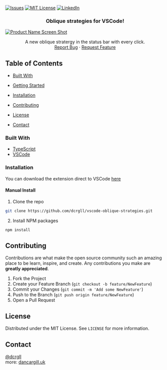 [![Issues][issues-shield]][issues-url]
[![MIT License][license-shield]][license-url]
[![LinkedIn][linkedin-shield]][linkedin-url]




  <h3 align="center">Oblique strategies for VSCode!</h3>

 [![Product Name Screen Shot][product-screenshot]](https://example.com)

  <p align="center">
    A new oblique stratergy in the status bar with every click.
    <br />
    <a href="https://github.com/dcrgll/vscode-oblique-strategies/issues">Report Bug</a>
    ·
    <a href="https://github.com/dcrgll/vscode-oblique-strategies/issues">Request Feature</a>
  </p>
</p>



<!-- TABLE OF CONTENTS -->
## Table of Contents

* [Built With](#built-with)
* [Getting Started](#getting-started)
* [Installation](#installation)

* [Contributing](#contributing)
* [License](#license)
* [Contact](#contact)



### Built With

* [TypeScript]()
* [VSCode]()


### Installation

You can download the extension direct to VSCode [here](https://marketplace.visualstudio.com/items?itemName=DanCargill.oblique-strategies
)
#### Manual Install
 
1. Clone the repo
```sh
git clone https://github.com/dcrgll/vscode-oblique-strategies.git
```
2. Install NPM packages
```sh
npm install
```



<!-- CONTRIBUTING -->
## Contributing

Contributions are what make the open source community such an amazing place to be learn, inspire, and create. Any contributions you make are **greatly appreciated**.

1. Fork the Project
2. Create your Feature Branch (`git checkout -b feature/NewFeature`)
3. Commit your Changes (`git commit -m 'Add some NewFeature'`)
4. Push to the Branch (`git push origin feature/NewFeature`)
5. Open a Pull Request



<!-- LICENSE -->
## License

Distributed under the MIT License. See `LICENSE` for more information.



<!-- CONTACT -->
## Contact

[@dcrgll](https://twitter.com/dcrgll)
<br >
more: [dancargill.uk](https://dancargill.uk)




<!-- MARKDOWN LINKS & IMAGES -->
<!-- https://www.markdownguide.org/basic-syntax/#reference-style-links -->
[contributors-shield]: https://img.shields.io/github/contributors/othneildrew/Best-README-Template.svg?style=flat-square
[contributors-url]: https://github.com/dcrgll/vscode-oblique-strategies/graphs/contributors
[forks-shield]: https://img.shields.io/github/forks/othneildrew/Best-README-Template.svg?style=flat-square
[forks-url]: https://github.com/dcrgll/vscode-oblique-strategies/network/members
[stars-shield]: https://img.shields.io/github/stars/othneildrew/Best-README-Template.svg?style=flat-square
[stars-url]: https://github.com/dcrgll/vscode-oblique-strategies/stargazers
[issues-shield]: https://img.shields.io/github/issues/othneildrew/Best-README-Template.svg?style=flat-square
[issues-url]: https://github.com/dcrgll/vscode-oblique-strategies/issues
[license-shield]: https://img.shields.io/github/license/othneildrew/Best-README-Template.svg?style=flat-square
[license-url]: https://github.com/dcrgll/vscode-oblique-strategies/blob/master/LICENSE.txt
[linkedin-shield]: https://img.shields.io/badge/-LinkedIn-black.svg?style=flat-square&logo=linkedin&colorB=555
[linkedin-url]: https://linkedin.com/in/dancargill
[product-screenshot]: https://github.com/dcrgll/vscode-oblique-strategies/blob/master/demo.gif?raw=true
